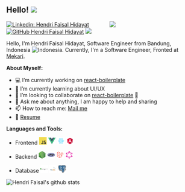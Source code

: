 <h2> Hello! <img src="https://media.giphy.com/media/mGcNjsfWAjY5AEZNw6/giphy.gif" width="50"></h2>
<img align='right' src="https://media.giphy.com/media/JIX9t2j0ZTN9S/giphy.gif" width="230">

[![Linkedin: Hendri Faisal Hidayat](https://img.shields.io/badge/-hendrifaisalhidayat-blue?style=flat-square&logo=Linkedin&logoColor=white&link=https://www.linkedin.com/in/hendrifaisalhidayat/)](https://www.linkedin.com/in/hendrifaisalhidayat/)
[![GitHub Hendri Faisal Hidayat](https://img.shields.io/github/followers/hendri1?label=follow&style=social)](https://github.com/hendri1)
![](https://komarev.com/ghpvc/?username=hendri1)

<p>Hello, I'm Hendri Faisal Hidayat, Software Engineer from Bandung, Indonesia <img alt="Indonesia" width="22px" src="https://cdn.webshopapp.com/shops/94414/files/54029380/indonesia-flag-icon-free-download.jpg">. Currently, I'm a Software Engineer, Fronted at <a href='https://mekari.com/'>Mekari</a>.</p>
  
**About Myself:**

- 💻 I’m currently working on [react-boilerplate](https://github.com/hendri1/react-boilerplate)
- 🌱 I’m currently learning about UI/UX
- 👯 I’m looking to collaborate on [react-boilerplate](https://github.com/hendri1/react-boilerplate) 🤝
- 💬 Ask me about anything, I am happy to help and sharing
- 📫 How to reach me: <a href="mailto:hendrifaisal18@gmail.com?subject=Hello%20Hendri,%20I%20found%20you%20at%github">Mail me</a>
- 📝 [Resume](https://1drv.ms/w/s!AiI9iq80grQMgwYhxSr139QQrOrP?e=DOfZdT)

**Languages and Tools:**  
- Frontend
<code><img height="20" src="https://raw.githubusercontent.com/github/explore/80688e429a7d4ef2fca1e82350fe8e3517d3494d/topics/javascript/javascript.png"></code>
<code><img height="20" src="https://raw.githubusercontent.com/github/explore/80688e429a7d4ef2fca1e82350fe8e3517d3494d/topics/vue/vue.png"></code>
<code><img height="20" src="https://raw.githubusercontent.com/github/explore/80688e429a7d4ef2fca1e82350fe8e3517d3494d/topics/react/react.png"></code>
<code><img height="20" src="https://raw.githubusercontent.com/github/explore/80688e429a7d4ef2fca1e82350fe8e3517d3494d/topics/angular/angular.png"></code>

- Backend
<code><img height="20" src="https://raw.githubusercontent.com/github/explore/80688e429a7d4ef2fca1e82350fe8e3517d3494d/topics/nodejs/nodejs.png"></code>
<code><img height="20" src="https://raw.githubusercontent.com/github/explore/80688e429a7d4ef2fca1e82350fe8e3517d3494d/topics/php/php.png"></code>
<code><img height="20" src="https://raw.githubusercontent.com/github/explore/80688e429a7d4ef2fca1e82350fe8e3517d3494d/topics/laravel/laravel.png"></code>
<code><img height="20" src="https://raw.githubusercontent.com/github/explore/5c058a388828bb5fde0bcafd4bc867b5bb3f26f3/topics/graphql/graphql.png"></code>

- Database
<code><img height="20" src="https://raw.githubusercontent.com/github/explore/5c058a388828bb5fde0bcafd4bc867b5bb3f26f3/topics/mongodb/mongodb.png"></code>
<code><img height="20" src="https://raw.githubusercontent.com/github/explore/5c058a388828bb5fde0bcafd4bc867b5bb3f26f3/topics/mysql/mysql.png"></code>
<code><img height="20" src="https://raw.githubusercontent.com/github/explore/5c058a388828bb5fde0bcafd4bc867b5bb3f26f3/topics/postgresql/postgresql.png"></code>

![Hendri Faisal's github stats](https://github-readme-stats.vercel.app/api?username=hendri1&show_icons=true&hide_border=true)




